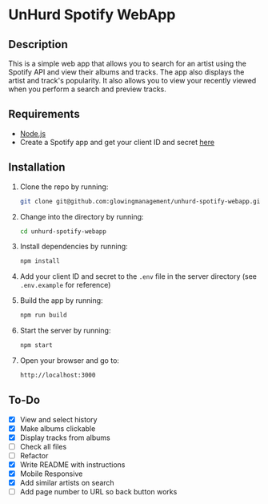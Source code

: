 # UnHurd Spotify WebApp

## Description

This is a simple web app that allows you to search for an artist using the Spotify API and view their albums and tracks. The app also displays the artist and track's popularity. It also allows you to view your recently viewed when you perform a search and preview tracks.

## Requirements

- [Node.js](https://nodejs.org/en/)
- Create a Spotify app and get your client ID and secret [here](https://developer.spotify.com/dashboard/applications)

## Installation

1. Clone the repo by running:

    ```bash
    git clone git@github.com:glowingmanagement/unhurd-spotify-webapp.git
    ```

2. Change into the directory by running:

    ```bash
    cd unhurd-spotify-webapp
    ```

3. Install dependencies by running:

    ```bash
    npm install
    ```

4. Add your client ID and secret to the `.env` file in the server directory (see `.env.example` for reference)

5. Build the app by running:

    ```bash
    npm run build
    ```

6. Start the server by running:

    ```bash
    npm start
    ```

7. Open your browser and go to:

    ```bash
    http://localhost:3000
    ```

## To-Do

- [X] View and select history
- [X] Make albums clickable
- [X] Display tracks from albums
- [ ] Check all files
- [ ] Refactor
- [X] Write README with instructions
- [X] Mobile Responsive
- [X] Add similar artists on search
- [ ] Add page number to URL so back button works
